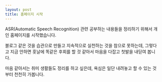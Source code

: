 ```yaml
---
layout: post
title: 홈페이지 시작
---
```

ASR(Automatic Speech Recognition) 관련 공부하는 내용들을 정리하기 위해서 개인 홈페이지를 시작했습니다.

블로그 같은 것을 습관으로 만들고 지속적으로 실천하는 것을 참으로 못하는데, 그렇다고 지금 안하면 훗날에 똑같은 후회를 할 것 같아서 마음을 다잡고 첫발을 내딛여 봅니다.

마음 같아서는 취미 생활들도 정리를 하고 싶은데, 욕심은 일단 내려놓고 할 수 있는 것부터 천천히 가봅니다.
